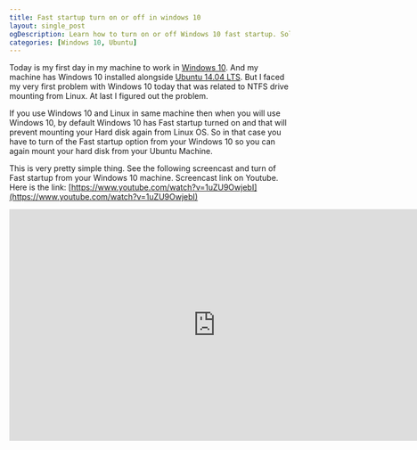 ```yaml
---
title: Fast startup turn on or off in windows 10
layout: single_post
ogDescription: Learn how to turn on or off Windows 10 fast startup. Solve NTFS storage device mounting problem in Linux 
categories: [Windows 10, Ubuntu]
---
```


Today is my first day in my machine to work in [Windows 10](http://www.microsoft.com/en-us/windows/features). And my machine has Windows 10 installed alongside [Ubuntu 14.04 LTS](http://www.ubuntu.com/). But I faced my very first problem with Windows 10 today that was related to NTFS drive mounting from Linux. At last I figured out the problem.

If you use Windows 10 and Linux in same machine then when you will use Windows 10, by default Windows 10 has Fast startup turned on and that will prevent mounting your Hard disk again from Linux OS. So in that case you have to turn of the Fast startup option from your Windows 10 so you can again mount your hard disk from your Ubuntu Machine.

This is very pretty simple thing. See the following screencast and turn of Fast startup from your Windows 10 machine. 
Screencast link on Youtube. Here is the link: [https://www.youtube.com/watch?v=1uZU9OwjebI](https://www.youtube.com/watch?v=1uZU9OwjebI)

<iframe width="740" height="416" src="https://www.youtube.com/watch?v=1uZU9OwjebI" frameborder="0" allowfullscreen></iframe>
